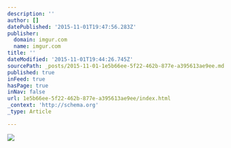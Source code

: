 ```yaml
---
description: ''
author: []
datePublished: '2015-11-01T19:47:56.283Z'
publisher:
  domain: imgur.com
  name: imgur.com
title: ''
dateModified: '2015-11-01T19:44:26.745Z'
sourcePath: _posts/2015-11-01-1e5b66ee-5f22-462b-877e-a395613ae9ee.md
published: true
inFeed: true
hasPage: true
inNav: false
url: 1e5b66ee-5f22-462b-877e-a395613ae9ee/index.html
_context: 'http://schema.org'
_type: Article

---
```

![](http://i.imgur.com/dbr8tIY.jpg)